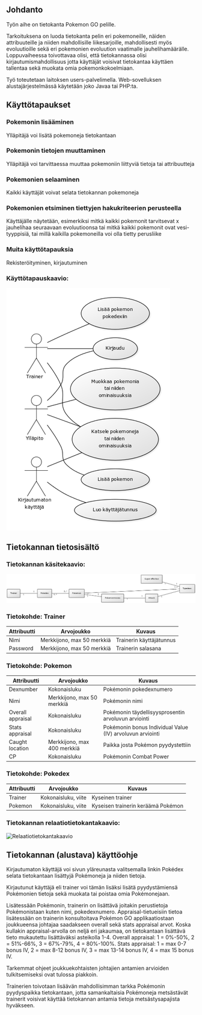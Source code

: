 ## Johdanto

Työn aihe on tietokanta Pokemon GO pelille.

Tarkoituksena on luoda tietokanta pelin eri pokemoneille, näiden attribuuteille ja niiden mahdollisille liikesarjoille, 
mahdollisesti myös evoluutioille sekä eri pokemonien evoluution vaatimalle jauhelihamäärälle.
Loppuvaiheessa toivottavaa olisi, että tietokannassa olisi kirjautumismahdollisuus jotta käyttäjät voisivat tietokantaa käyttäen
tallentaa sekä muokata omia pokemonkokoelmiaan.

Työ toteutetaan laitoksen users-palvelimella. Web-sovelluksen alustajärjestelmässä käytetään joko Javaa tai PHP:ta.

## Käyttötapaukset

### Pokemonin lisääminen
  Ylläpitäjä voi lisätä pokemoneja tietokantaan

### Pokemonin tietojen muuttaminen
  Ylläpitäjä voi tarvittaessa muuttaa pokemoniin liittyviä tietoja tai attribuutteja

### Pokemonien selaaminen
  Kaikki käyttäjät voivat selata tietokannan pokemoneja

### Pokemonien etsiminen tiettyjen hakukriteerien perusteella
  Käyttäjälle näytetään, esimerkiksi mitkä kaikki pokemonit tarvitsevat x jauhelihaa seuraavaan evoluutioonsa tai mitkä
  kaikki pokemonit ovat vesi-tyyppisiä, tai millä kaikilla pokemoneilla voi olla tietty perusliike

### Muita käyttötapauksia
  Rekisteröityminen, kirjautuminen

### Käyttötapauskaavio:

![Kayttotapauskaavio](kayttotapauskaavio.png)

## Tietokannan tietosisältö

### Tietokannan käsitekaavio:

![Kasitekaavio](kasitekaavio.png)

### Tietokohde: Trainer
Attribuutti | Arvojoukko | Kuvaus
-------- | ------ | ------
Nimi | Merkkijono, max 50 merkkiä | Trainerin käyttäjätunnus
Password | Merkkijono, max 50 merkkiä | Trainerin salasana

### Tietokohde: Pokemon
Attribuutti | Arvojoukko | Kuvaus
------| ---------| -------
Dexnumber | Kokonaisluku | Pokémonin pokedexnumero
Nimi | Merkkijono, max 50 merkkiä | Pokémonin nimi
Overall appraisal | Kokonaisluku | Pokémonin täydellisyysprosentin arvoluvun arviointi
Stats appraisal | Kokonaisluku | Pokémonin bonus Individual Value (IV) arvoluvun arviointi
Caught location | Merkkijono, max 400 merkkiä | Paikka josta Pokémon pyydystettiin
CP | Kokonaisluku | Pokémonin Combat Power 

### Tietokohde: Pokedex
Attribuutti | Arvojoukko | Kuvaus
------ | ------ | ------
Trainer | Kokonaisluku, viite | Kyseinen trainer
Pokemon | Kokonaisluku, viite | Kyseisen trainerin keräämä Pokémon

### Tietokannan relaatiotietokantakaavio:

![Relaatiotietokantakaavio](relaatiotietokantakaavio.png)

## Tietokannan (alustava) käyttöohje

Kirjautumaton käyttäjä voi sivun yläreunasta valitsemalla linkin Pokédex selata tietokantaan lisättyjä Pokémoneja ja niiden tietoja.

Kirjautunut käyttäjä eli trainer voi tämän lisäksi lisätä pyydystämiensä Pokémonien tietoja sekä muokata tai poistaa omia Pokémonejaan.

Lisätessään Pokémonin, trainerin on lisättävä joitakin perustietoja Pokémonistaan kuten nimi, pokedexnumero.
Appraisal-tietueisiin tietoa lisätessään on trainerin konsultoitava Pokémon GO applikaatiostaan joukkueensa johtajaa saadakseen overall sekä stats appraisal arvot.
Koska kullakin appraisal-arvolla on neljä eri jakaumaa, on tietokantaan lisättävä tieto mukautettu lisättäväksi asteikolla 1-4.
Overall appraisal: 1 = 0%-50%, 2 = 51%-66%, 3 = 67%-79%, 4 = 80%-100%.
Stats appraisal: 1 = max 0-7 bonus IV, 2 = max 8-12 bonus IV, 3 = max 13-14 bonus IV, 4 = max 15 bonus IV.

Tarkemmat ohjeet joukkuekohtaisten johtajien antamien arvioiden tulkitsemiseksi ovat tulossa piakkoin.

Trainerien toivotaan lisäävän mahdollisimman tarkka Pokémonin pyydyspaikka tietokantaan, jotta samankaltaisia Pokémoneja metsästävät trainerit voisivat käyttää tietokannan antamia tietoja metsästysapajista hyväkseen.




